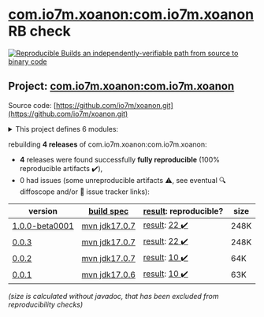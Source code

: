 [com.io7m.xoanon:com.io7m.xoanon](https://central.sonatype.com/artifact/com.io7m.xoanon/com.io7m.xoanon/versions) RB check
=======

[![Reproducible Builds](https://reproducible-builds.org/images/logos/rb.svg) an independently-verifiable path from source to binary code](https://reproducible-builds.org/)

## Project: [com.io7m.xoanon:com.io7m.xoanon](https://central.sonatype.com/artifact/com.io7m.xoanon/com.io7m.xoanon/versions)

Source code: [https://github.com/io7m/xoanon.git](https://github.com/io7m/xoanon.git)

<details><summary>This project defines 6 modules:</summary>

* [com.io7m.xoanon:com.io7m.xoanon](https://central.sonatype.com/artifact/com.io7m.xoanon/com.io7m.xoanon/1.0.0-beta0001)
* [com.io7m.xoanon:com.io7m.xoanon.commander](https://central.sonatype.com/artifact/com.io7m.xoanon/com.io7m.xoanon.commander/1.0.0-beta0001)
* [com.io7m.xoanon:com.io7m.xoanon.commander.api](https://central.sonatype.com/artifact/com.io7m.xoanon/com.io7m.xoanon.commander.api/1.0.0-beta0001)
* [com.io7m.xoanon:com.io7m.xoanon.demo](https://central.sonatype.com/artifact/com.io7m.xoanon/com.io7m.xoanon.demo/1.0.0-beta0001)
* [com.io7m.xoanon:com.io7m.xoanon.extension](https://central.sonatype.com/artifact/com.io7m.xoanon/com.io7m.xoanon.extension/1.0.0-beta0001)
* [com.io7m.xoanon:com.io7m.xoanon.tests](https://central.sonatype.com/artifact/com.io7m.xoanon/com.io7m.xoanon.tests/1.0.0-beta0001)
</details>

rebuilding **4 releases** of com.io7m.xoanon:com.io7m.xoanon:
- **4** releases were found successfully **fully reproducible** (100% reproducible artifacts :heavy_check_mark:),
- 0 had issues (some unreproducible artifacts :warning:, see eventual :mag: diffoscope and/or :memo: issue tracker links):

| version | [build spec](/BUILDSPEC.md) | [result](https://reproducible-builds.org/docs/jvm/): reproducible? | size |
| -- | --------- | ------ | -- |
| [1.0.0-beta0001](https://central.sonatype.com/artifact/com.io7m.xoanon/com.io7m.xoanon/1.0.0-beta0001/pom) | [mvn jdk17.0.7](com.io7m.xoanon-1.0.0-beta0001.buildspec) | [result](com.io7m.xoanon-1.0.0-beta0001.buildinfo): [22 :heavy_check_mark: ](com.io7m.xoanon-1.0.0-beta0001.buildcompare) | 248K |
| [0.0.3](https://central.sonatype.com/artifact/com.io7m.xoanon/com.io7m.xoanon/0.0.3/pom) | [mvn jdk17.0.7](com.io7m.xoanon-0.0.3.buildspec) | [result](com.io7m.xoanon-0.0.3.buildinfo): [22 :heavy_check_mark: ](com.io7m.xoanon-0.0.3.buildcompare) | 248K |
| [0.0.2](https://central.sonatype.com/artifact/com.io7m.xoanon/com.io7m.xoanon/0.0.2/pom) | [mvn jdk17.0.7](com.io7m.xoanon-0.0.2.buildspec) | [result](com.io7m.xoanon-0.0.2.buildinfo): [10 :heavy_check_mark: ](com.io7m.xoanon-0.0.2.buildcompare) | 64K |
| [0.0.1](https://central.sonatype.com/artifact/com.io7m.xoanon/com.io7m.xoanon/0.0.1/pom) | [mvn jdk17.0.6](com.io7m.xoanon-0.0.1.buildspec) | [result](com.io7m.xoanon-0.0.1.buildinfo): [10 :heavy_check_mark: ](com.io7m.xoanon-0.0.1.buildcompare) | 63K |

<i>(size is calculated without javadoc, that has been excluded from reproducibility checks)</i>
